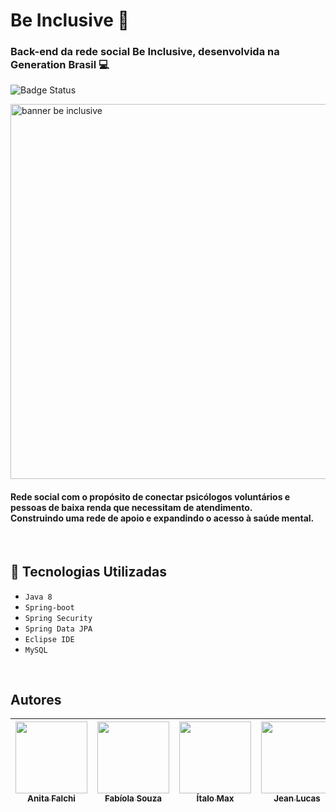 # Be Inclusive :yellow_heart:
### Back-end da rede social Be Inclusive, desenvolvida na Generation Brasil :computer:

![Badge Status](http://img.shields.io/static/v1?label=STATUS&message=Em%20Desenvolvimento&color=GREEN&style=for-the-badge)

<img src="https://user-images.githubusercontent.com/97403936/167470986-e3274a7b-cab5-47bd-8eed-2fca117676ac.png" alt="banner be inclusive" width="600"/>


#### Rede social com o propósito de conectar psicólogos voluntários e pessoas de baixa renda que necessitam de atendimento. <br>Construindo uma rede de apoio e expandindo o acesso à saúde mental.


<br>

## :hammer: Tecnologias Utilizadas 
- `Java 8`
- `Spring-boot`
- `Spring Security`
- `Spring Data JPA`
- `Eclipse IDE`
- `MySQL`
<br>

## Autores

| [<img src="https://avatars.githubusercontent.com/u/93739689?v=4" width=115><br><sub>Anita Falchi</sub>](https://github.com/anita-falchi) |  [<img src="https://avatars.githubusercontent.com/u/97403936?v=4" width=115><br><sub>Fabíola Souza</sub>](https://github.com/fabiolasoufer) |  [<img src="https://avatars.githubusercontent.com/u/94934380?v=4" width=115><br><sub>Ítalo Max</sub>](https://github.com/Italomax) |  [<img src="https://avatars.githubusercontent.com/u/50253447?v=4" width=115><br><sub>Jean Lucas</sub>](https://github.com/JeanLRC) |  [<img src="https://avatars.githubusercontent.com/u/90970048?v=4" width=115><br><sub>Marcel Hikaru</sub>](https://github.com/Hikaruyamanaka) |  [<img src="https://avatars.githubusercontent.com/u/98350903?v=4" width=115><br><sub>Rafael Casotti</sub>](https://github.com/RafaelCasotti) |  [<img src="https://avatars.githubusercontent.com/u/98350220?v=4" width=115><br><sub>Samara Alves</sub>](https://github.com/Samara-Alves) |  [<img src="https://avatars.githubusercontent.com/u/97401841?v=4" width=115><br><sub>Sotiè Bustos</sub>](https://github.com/bustos00) |
| :---: | :---: | :---: | :---: | :---: | :---: | :---: | :---: |

